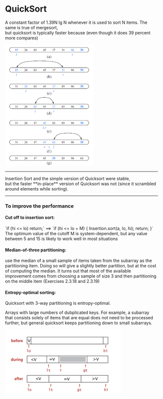 # QuickSort

A constant factor of 1.39N lg N whenever it is used to sort N items. The same is true of mergesort,<br>
but quicksort is typically faster because (even though it does 39 percent more compares)

<img src="./QuickSort.png" height="400px">
<hr>
Insertion Sort and the simple version of Quicksort were stable, <br> 
but the faster **in-place** version of Quicksort was not (since it scrambled around elements while sorting).
<hr>
<h3>To improve the performance</h3>

<h4>Cut off to insertion sort:</h4> 
`if (hi <= lo) return;` ==> `if (hi <= lo + M) { Insertion.sort(a, lo, hi); return; }` <br>
The optimum value of the cutoff M is system-dependent, but any value between 5 and 15 is likely to work well in most situations

<h4>Median-of-three partitioning:</h4>

use the median of a small sample of items taken from the subarray as the
partitioning item. Doing so will give a slightly better partition, but at the cost of computing
the median. It turns out that most of the available improvement comes from
choosing a sample of size 3 and then partitioning on the middle item (Exercises 2.3.18 and 2.3.19) <br>

<h4>Entropy-optimal sorting:</h4> 
Quicksort with 3-way partitioning is entropy-optimal. 

Arrays with large numbers of dubplicated keys. For example, a subarray that consists solely of items that are equal does not
need to be processed further, but general quicksort keeps partitioning down to small subarrays.

<img src="./3WayPartitioning.png">
